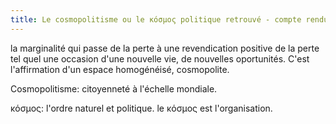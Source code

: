 ```yaml
---
title: Le cosmopolitisme ou le κόσμος politique retrouvé - compte rendu
--- 
```


la marginalité qui passe de la perte à une revendication positive de la perte tel quel une occasion d'une nouvelle vie, de nouvelles oportunités. C'est l'affirmation d'un espace homogénéisé, cosmopolite. 

Cosmopolitisme: citoyenneté à l'échelle mondiale.

κόσμος: l'ordre naturel et politique. le κόσμος est l'organisation.

